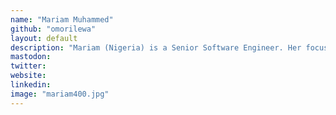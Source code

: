 ```yaml
---
name: "Mariam Muhammed"
github: "omorilewa"
layout: default
description: "Mariam (Nigeria) is a Senior Software Engineer. Her focus is on excellence in engineering: quality, performance, scalability. She'll be discussing Django's caching functionality, and practical approaches to using it to improve performance."
mastodon:
twitter:
website:
linkedin:
image: "mariam400.jpg"
---
```

